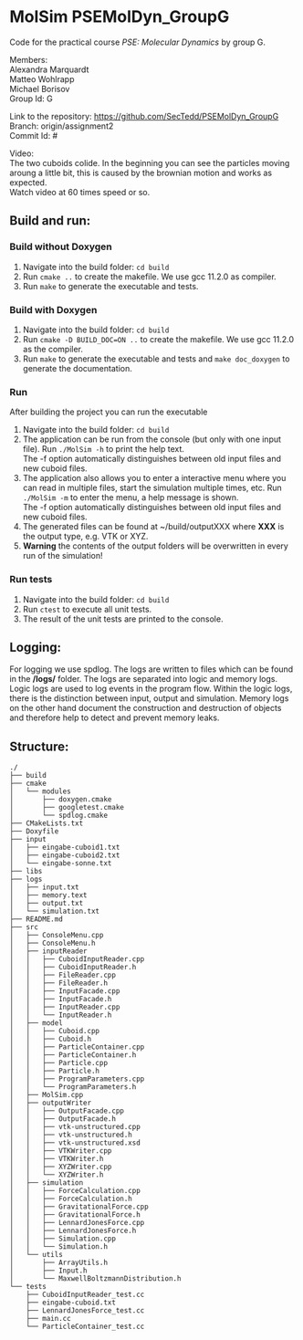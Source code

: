 MolSim PSEMolDyn_GroupG
=======================

Code for the practical course *PSE: Molecular Dynamics* by group G.

Members: <br />
Alexandra Marquardt <br />
Matteo Wohlrapp <br />
Michael Borisov <br />
Group Id: G

Link to the repository: https://github.com/SecTedd/PSEMolDyn_GroupG <br />
Branch: origin/assignment2 <br />
Commit Id: # <br />


Video: <br />
The two cuboids colide. In the beginning you can see the particles moving aroung a little bit, this is caused by the brownian motion and works as expected. <br />
Watch video at 60 times speed or so. 

## Build and run: 

### Build without Doxygen
1. Navigate into the build folder: `cd build` 
2. Run `cmake ..` to create the makefile. We use gcc 11.2.0 as compiler.
3. Run `make` to generate the executable and tests.

### Build with Doxygen
1. Navigate into the build folder: `cd build`
2. Run `cmake -D BUILD_DOC=ON ..` to create the makefile. We use gcc 11.2.0 as the compiler.
3. Run `make` to generate the executable and tests and `make doc_doxygen` to generate the documentation. 

### Run 
After building the project you can run the executable 
1. Navigate into the build folder: `cd build` 
2. The application can be run from the console (but only with one input file). Run `./MolSim -h` to print the help text. <br />
The -f option automatically distinguishes between old input files and new cuboid files. <br />
3. The application also allows you to enter a interactive menu where you can read in multiple files, start the simulation multiple times, etc. Run `./MolSim -m` to enter the menu, a help message is shown. <br />
The -f option automatically distinguishes between old input files and new cuboid files. <br />
4. The generated files can be found at ~/build/outputXXX where **XXX** is the output type, e.g. VTK or XYZ.
5. **Warning** the contents of the output folders will be overwritten in every run of the simulation!

### Run tests
1. Navigate into the build folder: `cd build`
2. Run `ctest` to execute all unit tests.
3. The result of the unit tests are printed to the console.

## Logging: 
For logging we use spdlog. The logs are written to files which can be found in the **/logs/** folder. The logs are separated into logic and memory logs. Logic logs are used to log events in the program flow. Within the logic logs, there is the distinction between input, output and simulation. Memory logs on the other hand document the construction and destruction of objects and therefore help to detect and prevent memory leaks.

## Structure: 
```
./
├── build
├── cmake
│   └── modules
│       ├── doxygen.cmake
│       ├── googletest.cmake
│       └── spdlog.cmake
├── CMakeLists.txt
├── Doxyfile
├── input
│   ├── eingabe-cuboid1.txt
│   ├── eingabe-cuboid2.txt
│   └── eingabe-sonne.txt
├── libs
├── logs
│   ├── input.txt
│   ├── memory.text
│   ├── output.txt
│   └── simulation.txt
├── README.md
├── src
│   ├── ConsoleMenu.cpp
│   ├── ConsoleMenu.h
│   ├── inputReader
│   │   ├── CuboidInputReader.cpp
│   │   ├── CuboidInputReader.h
│   │   ├── FileReader.cpp
│   │   ├── FileReader.h
│   │   ├── InputFacade.cpp
│   │   ├── InputFacade.h
│   │   ├── InputReader.cpp
│   │   └── InputReader.h
│   ├── model
│   │   ├── Cuboid.cpp
│   │   ├── Cuboid.h
│   │   ├── ParticleContainer.cpp
│   │   ├── ParticleContainer.h
│   │   ├── Particle.cpp
│   │   ├── Particle.h
│   │   ├── ProgramParameters.cpp
│   │   └── ProgramParameters.h
│   ├── MolSim.cpp
│   ├── outputWriter
│   │   ├── OutputFacade.cpp
│   │   ├── OutputFacade.h
│   │   ├── vtk-unstructured.cpp
│   │   ├── vtk-unstructured.h
│   │   ├── vtk-unstructured.xsd
│   │   ├── VTKWriter.cpp
│   │   ├── VTKWriter.h
│   │   ├── XYZWriter.cpp
│   │   └── XYZWriter.h
│   ├── simulation
│   │   ├── ForceCalculation.cpp
│   │   ├── ForceCalculation.h
│   │   ├── GravitationalForce.cpp
│   │   ├── GravitationalForce.h
│   │   ├── LennardJonesForce.cpp
│   │   ├── LennardJonesForce.h
│   │   ├── Simulation.cpp
│   │   └── Simulation.h
│   └── utils
│       ├── ArrayUtils.h
│       ├── Input.h
│       └── MaxwellBoltzmannDistribution.h
└── tests
    ├── CuboidInputReader_test.cc
    ├── eingabe-cuboid.txt
    ├── LennardJonesForce_test.cc
    ├── main.cc
    └── ParticleContainer_test.cc
```